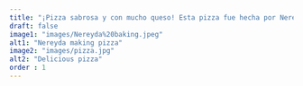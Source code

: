 ```yaml
---
title: "¡Pizza sabrosa y con mucho queso! Esta pizza fue hecha por Nereyda durante la clase. En casa también practica, lo que a su familia no le molesta para nada ;)"
draft: false
image1: "images/Nereyda%20baking.jpeg"
alt1: "Nereyda making pizza"
image2: "images/pizza.jpg"
alt2: "Delicious pizza"
order : 1
---
```

